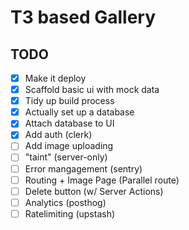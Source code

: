 # T3 based Gallery

## TODO

- [x] Make it deploy
- [x] Scaffold basic ui with mock data
- [x] Tidy up build process
- [x] Actually set up a database
- [x] Attach database to UI
- [x] Add auth (clerk)
- [ ] Add image uploading
- [ ] "taint" (server-only)
- [ ] Error mangagement (sentry)
- [ ] Routing + Image Page (Parallel route)
- [ ] Delete button (w/ Server Actions)
- [ ] Analytics (posthog)
- [ ] Ratelimiting (upstash)